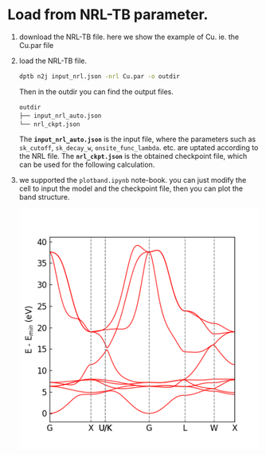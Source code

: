 # Load from NRL-TB parameter.

1. download the NRL-TB file. here we show the example of Cu. ie. the Cu.par file
   
2. load the NRL-TB file.
    ```bash
    dptb n2j input_nrl.json -nrl Cu.par -o outdir
    ```
    Then in the outdir you can find the output files.
    ```bash
    outdir
    ├── input_nrl_auto.json
    └── nrl_ckpt.json
    ```
    The **`input_nrl_auto.json`** is the  input file, where the parameters such as `sk_cutoff`,  `sk_decay_w`, `onsite_func_lambda`. etc. are uptated according to the NRL file.  The **`nrl_ckpt.json`** is the obtained checkpoint file, which can be used for the following calculation.
    
3. we supported the `plotband.ipynb` note-book. you can just modify the cell to input the model and the checkpoint file, then you can plot the band structure. 
   
    ![Cu band](./Cu.png)
